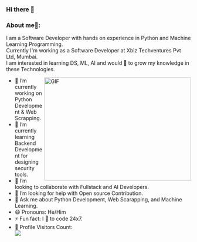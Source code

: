 ### Hi there 👋

### About me🧑:
I am a Software Developer with hands on experience in Python and Machine Learning Programming.<br/>
Currently I'm working as a Software Developer at Xbiz Techventures Pvt Ltd, Mumbai.<br/>
I am interested in learning DS, ML, AI and would 💖 to grow my knowledge in these Technologies.

<img align="right" alt="GIF" src="https://res.cloudinary.com/emishalabs/image/upload/q_80/v1612203030/UtkalHacks%203.0/camputer-image_zmpt7b.webp" width="400" height="280" />


<!-- **rajat-9-6/rajat-9-6** is a ✨ _special_ ✨ repository because its `README.md` (this file) appears on your GitHub profile.


Here are some ideas to get you started: -->

- 🔭 I’m currently working on Python Development & Web Scrapping.
- 🌱 I’m currently learning Backend Development for designing security tools.
- 👯 I’m looking to collaborate with Fullstack and AI Developers.
- 🤔 I’m looking for help with Open source Contribution.
- 💬 Ask me about Python Development, Web Scarapping, and Machine Learning.
- 😄 Pronouns: He/Him
- ⚡ Fun fact: I 💖 to code 24x7.
- 🎢 Profile Visitors Count:  
![](https://visitor-badge.glitch.me/badge?page_id=rajat-9-6)

